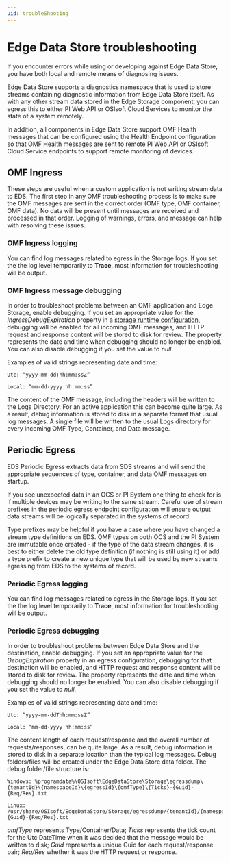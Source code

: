 ```yaml
---
uid: troubleShooting
---
```


# Edge Data Store troubleshooting

If you encounter errors while using or developing against Edge Data Store, you have both local and remote means of diagnosing issues.

Edge Data Store supports a diagnostics namespace that is used to store streams containing diagnostic information from Edge Data Store itself. As with any other stream data stored in the Edge Storage component, you can egress this to either PI Web API or OSIsoft Cloud Services to monitor the state of a system remotely.

In addition, all components in Edge Data Store support OMF Health messages that can be configured using the Health Endpoint configuration so that OMF Health messages are sent to remote PI Web API or OSIsoft Cloud Service endpoints to support remote monitoring of devices.

## OMF Ingress

These steps are useful when a custom application is not writing stream data to EDS. The first step in any OMF troubleshooting process is to make sure the OMF messages are sent in the correct order (OMF type, OMF container, OMF data). No data will be present until messages are received and processed in that order. Logging of warnings, errors, and message can help with resolving these issues.

### OMF Ingress logging

You can find log messages related to egress in the Storage logs. If you set the the log level temporarily to **Trace**, most information for troubleshooting will be output.

### OMF Ingress message debugging

In order to troubleshoot problems between an OMF application and Edge Storage, enable debugging. If you set an appropriate value for the *IngressDebugExpiration* property in a [storage runtime configuration](.\Storage_Runtime_schema.md), debugging will be enabled for all incoming OMF messages, and HTTP request and response content will be stored to disk for review. The property represents the date and time when debugging should no longer be enabled. You can also disable debugging if you set the value to *null*.

Examples of valid strings representing date and time:

    Utc: “yyyy-mm-ddThh:mm:ssZ”

    Local: “mm-dd-yyyy hh:mm:ss”

The content of the OMF message, including the headers will be written to the Logs Directory. For an active application this can become quite large. As a result, debug information is stored to disk in a separate format that usual log messages. A single file will be written to the usual Logs directory for every incoming OMF Type, Container, and Data message.

## Periodic Egress

EDS Periodic Egress extracts data from SDS streams and will send the appropriate sequences of type, container, and data OMF messages on startup.

If you see unexpected data in an OCS or PI System one thing to check for is if multiple devices may be writing to the same stream. Careful use of stream prefixes in the [periodic egress endpoint configuration](xref:egress) will ensure output data streams will be logically separated in the systems of record.

Type prefixes may be helpful if you have a case where you have changed a stream type definitions on EDS. OMF types on both OCS and the PI System are immutable once created - if the type of the data stream changes, it is best to either delete the old type definition (if nothing is still using it) or add a type prefix to create a new unique type that will be used by new streams egressing from EDS to the systems of record.

### Periodic Egress logging

You can find log messages related to egress in the Storage logs. If you set the the log level temporarily to **Trace**, most information for troubleshooting will be output.

### Periodic Egress debugging

In order to troubleshoot problems between Edge Data Store and the destination, enable debugging. If you set an appropriate value for the *DebugExpiration* property in an egress configuration, debugging for that destination will be enabled, and HTTP request and response content will be stored to disk for review. The property represents the date and time when debugging should no longer be enabled. You can also disable debugging if you set the value to *null*.

Examples of valid strings representing date and time:

    Utc: “yyyy-mm-ddThh:mm:ssZ”

    Local: “mm-dd-yyyy hh:mm:ss”

The content length of each request/response and the overall number of requests/responses, can be quite large. As a result, debug information is stored to disk in a separate location than the typical log messages. Debug folders/files will be created under the Edge Data Store data folder. The debug folder/file structure is:

    Windows: %programdata%\OSIsoft\EdgeDataStore\Storage\egressdump\{tenantId}\{namespaceId}\{egressId}\{omfType}\{Ticks}-{Guid}-{Req/Res}.txt

    Linux: /usr/share/OSIsoft/EdgeDataStore/Storage/egressdump/{tenantId}/{namespaceId}/{egressId}/{omfType}/{Ticks}-{Guid}-{Req/Res}.txt

*omfType* represents Type/Container/Data;
*Ticks* represents the tick count for the Utc DateTime when it was decided that the message would be written to disk;
*Guid* represents a unique Guid for each request/response pair;
*Req/Res* whether it was the HTTP request or response.
